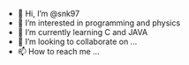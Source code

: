 - 👋 Hi, I’m @snk97
- 👀 I’m interested in programming and physics 
- 🌱 I’m currently learning C and JAVA
- 💞️ I’m looking to collaborate on ...
- 📫 How to reach me ...

<!---
snk97/snk97 is a ✨ special ✨ repository because its `README.md` (this file) appears on your GitHub profile.
You can click the Preview link to take a look at your changes.
--->
